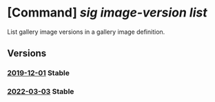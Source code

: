 # [Command] _sig image-version list_

List gallery image versions in a gallery image definition.

## Versions

### [2019-12-01](/Resources/mgmt-plane/L3N1YnNjcmlwdGlvbnMve30vcmVzb3VyY2Vncm91cHMve30vcHJvdmlkZXJzL21pY3Jvc29mdC5jb21wdXRlL2dhbGxlcmllcy97fS9pbWFnZXMve30vdmVyc2lvbnM=/2019-12-01.xml) **Stable**

<!-- mgmt-plane /subscriptions/{}/resourcegroups/{}/providers/microsoft.compute/galleries/{}/images/{}/versions 2019-12-01 -->

### [2022-03-03](/Resources/mgmt-plane/L3N1YnNjcmlwdGlvbnMve30vcmVzb3VyY2Vncm91cHMve30vcHJvdmlkZXJzL21pY3Jvc29mdC5jb21wdXRlL2dhbGxlcmllcy97fS9pbWFnZXMve30vdmVyc2lvbnM=/2022-03-03.xml) **Stable**

<!-- mgmt-plane /subscriptions/{}/resourcegroups/{}/providers/microsoft.compute/galleries/{}/images/{}/versions 2022-03-03 -->
